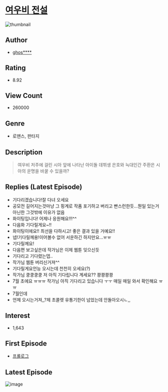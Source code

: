 # [여우비 전설](https://comic.naver.com/bestChallenge/list?titleId=741131)
![thumbnail](https://image-comic.pstatic.net/user_contents_data/challenge_comic/2020/04/29/331310/thumbnail_202x164a656df74_9078_4a81_a860_7928763a6a42_00001328.JPEG)

## Author
- [ghos****](https://comic.naver.com/artistTitle?id=331310)

## Rating
- 8.92

## View Count
- 260000

## Genre
- 로맨스, 판타지

## Description
> 여우비 저주에 걸린 시아 앞에 나타난 아이돌 데뷔생 은호와 늑대인간 주환은 시아의 운명을 바꿀 수 있을까?

## Replies (Latest Episode)
- 기다리겠습니다!잘 다녀 오세요
- 공모전 길어지는것마냥 그 핑계로 작품 포기하고 버리고 빤스런한듯...뭔일 있는거 아닌한 그것밖에 이유가 없음
- 화이팅입니다! 어제나 응원해요!!!^^
- 다음화 기다릴게요~!!
- 화이팅이에요!! 최선을 다하시고! 좋은 결과 있을 거예요!!
- 넵!기다릴께용!이어볼수 없어 서운하긴 하지만요...ㅠㅠ
- 기다릴께요!
- 다음편 보고싶은데 작가님은 이제 웹툰 잊으신듯
- 기다리고 기다렸는뎁..
- 작가님 웹툰 버리신거져^^
- 기다릴게요언능 오시는데 천천히 오세요(?)
- 작가님 쿵쿵쿵쿵 저 아직 기다립니다 계세요?? 쾅쾅쾅쾅
- 7월 초에요 ㅠㅠㅠ 작가님 아직 기다리고 있습니다 ㅜㅜ 매일 매일 와서 확인해요 ㅠㅠ
- 7월인데
- 언제 오시는거져,,?제 초콜렛 유통기한이 넘었는데 안돌아오시ㄴ,,

## Interest
- 1,643

## First Episode
- [프롤로그](https://comic.naver.com/bestChallenge/detail?titleId=741131&no=1)

## Latest Episode
![image](https://image-comic.pstatic.net/user_contents_data/challenge_comic/2020/05/07/331310/upload_4121701178744648241.jpeg)
